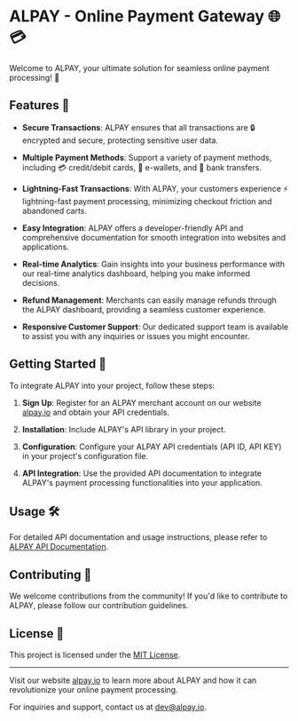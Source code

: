 # ALPAY - Online Payment Gateway 🌐💳

Welcome to ALPAY, your ultimate solution for seamless online payment processing! 🚀



## Features 🌟

- **Secure Transactions**: ALPAY ensures that all transactions are 🔒 encrypted and secure, protecting sensitive user data.

- **Multiple Payment Methods**: Support a variety of payment methods, including 💳 credit/debit cards, 📱 e-wallets, and 💼 bank transfers.

- **Lightning-Fast Transactions**: With ALPAY, your customers experience ⚡️ lightning-fast payment processing, minimizing checkout friction and abandoned carts.

- **Easy Integration**: ALPAY offers a developer-friendly API and comprehensive documentation for smooth integration into websites and applications.

- **Real-time Analytics**: Gain insights into your business performance with our real-time analytics dashboard, helping you make informed decisions.

- **Refund Management**: Merchants can easily manage refunds through the ALPAY dashboard, providing a seamless customer experience.

- **Responsive Customer Support**: Our dedicated support team is available to assist you with any inquiries or issues you might encounter.



## Getting Started 🚀

To integrate ALPAY into your project, follow these steps:

1. **Sign Up**: Register for an ALPAY merchant account on our website [alpay.io](https://alpay.io/merchant-signup) and obtain your API credentials.

2. **Installation**: Include ALPAY's API library in your project.

3. **Configuration**: Configure your ALPAY API credentials (API ID, API KEY) in your project's configuration file.

4. **API Integration**: Use the provided API documentation to integrate ALPAY's payment processing functionalities into your application.


## Usage 🛠️

For detailed API documentation and usage instructions, please refer to [ALPAY API Documentation](https://alpay.io).



## Contributing 🤝

We welcome contributions from the community! If you'd like to contribute to ALPAY, please follow our contribution guidelines.



## License 📜

This project is licensed under the [MIT License](LICENSE).

---

Visit our website [alpay.io](https://alpay.io) to learn more about ALPAY and how it can revolutionize your online payment processing.

For inquiries and support, contact us at dev@alpay.io.
